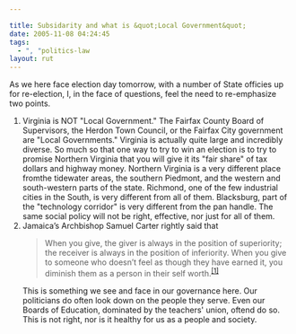 ```yaml
---

title: Subsidarity and what is &quot;Local Government&quot;
date: 2005-11-08 04:24:45
tags:
  - ", "politics-law
layout: rut
---
```


As we here face election day tomorrow, with a number of State officies up for re-election, I, in the face of questions, feel the need to re-emphasize two points.

<ol>
	<li>Virginia is NOT "Local Government."  The Fairfax County Board of Supervisors, the Herdon Town Council, or the Fairfax City government are "Local Governments."  Virginia is actually quite large and incredibly diverse.  So much so that one way to try to win an election is to try to promise Northern Virginia that you will give it its "fair share" of tax dollars and highway money.  Northern Virginia is a very different place fromthe tidewater areas,  the southern Piedmont, and the western and south-western parts of the state.  Richmond, one of the few industrial cities in the South, is very different from all of them.  Blacksburg, part of the "technology corridor" is very different from the pan handle.  The same social policy will not be right, effective, nor just for all of them.</li>
	<li>Jamaica’s Archbishop Samuel Carter rightly said that 

<blockquote>When you give, the giver is always in the position of superiority; the receiver is always in the position of inferiority. When you give to someone who doesn’t feel as though they have earned it, you diminish them as a person in their self worth.<sup><a href="https://www.schierer.org/~luke/log/20050309-1140/20050309-1140" title="Random Unfinished Thoughts 20050309-1140">[1]</a></sup></blockquote>

This is something we see and face in our governance here.  Our politicians do often look down on the people they serve.  Even our Boards of Education, dominated by the teachers' union, oftend do so.   This is not right, nor is it healthy for us as a people and society.</li>
</ol>


